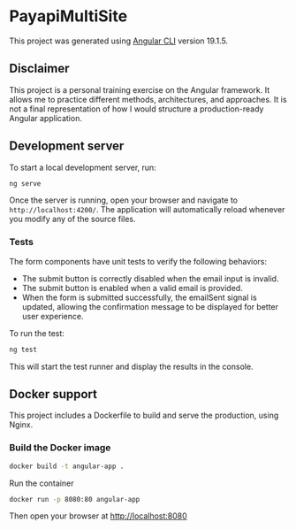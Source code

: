 # PayapiMultiSite

This project was generated using [Angular CLI](https://github.com/angular/angular-cli) version 19.1.5.

## Disclaimer

This project is a personal training exercise on the Angular framework. It allows me to practice different methods, architectures, and approaches. It is not a final representation of how I would structure a production-ready Angular application.

## Development server

To start a local development server, run:

```bash
ng serve
```

Once the server is running, open your browser and navigate to `http://localhost:4200/`. The application will automatically reload whenever you modify any of the source files.

### Tests

The form components have unit tests to verify the following behaviors:

- The submit button is correctly disabled when the email input is invalid.
- The submit button is enabled when a valid email is provided.
- When the form is submitted successfully, the emailSent signal is updated, allowing the confirmation message to be displayed for better user experience.
  
To run the test:

```bash
ng test
```

This will start the test runner and display the results in the console.

## Docker support

This project includes a Dockerfile to build and serve the production, using Nginx.

### Build the Docker image

```bash
docker build -t angular-app .
```

Run the container

```bash
docker run -p 8080:80 angular-app
```

Then open your browser at [http://localhost:8080](http://localhost:8080)
